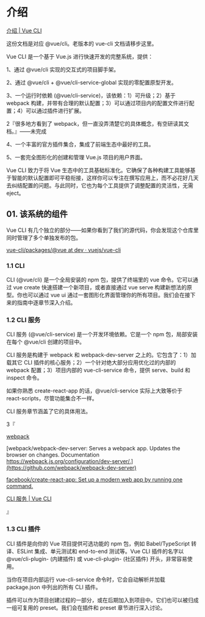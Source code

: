 # 介绍

[介绍 | Vue CLI](https://cli.vuejs.org/zh/guide/)

这份文档是对应 @vue/cli。老版本的 vue-cli 文档请移步这里。

Vue CLI 是一个基于 Vue.js 进行快速开发的完整系统，提供：

1、通过 @vue/cli 实现的交互式的项目脚手架。

2、通过 @vue/cli + @vue/cli-service-global 实现的零配置原型开发。

3、一个运行时依赖 (@vue/cli-service)，该依赖：1）可升级；2）基于 webpack 构建，并带有合理的默认配置；3）可以通过项目内的配置文件进行配置；4）可以通过插件进行扩展。

2『很多地方看到了 webpack，但一直没弄清楚它的具体概念，有空研读其文档。』——未完成

4、一个丰富的官方插件集合，集成了前端生态中最好的工具。

5、一套完全图形化的创建和管理 Vue.js 项目的用户界面。

Vue CLI 致力于将 Vue 生态中的工具基础标准化。它确保了各种构建工具能够基于智能的默认配置即可平稳衔接，这样你可以专注在撰写应用上，而不必花好几天去纠结配置的问题。与此同时，它也为每个工具提供了调整配置的灵活性，无需 eject。

## 01. 该系统的组件

Vue CLI 有几个独立的部分——如果你看到了我们的源代码，你会发现这个仓库里同时管理了多个单独发布的包。

[vue-cli/packages/@vue at dev · vuejs/vue-cli](https://github.com/vuejs/vue-cli/tree/dev/packages/%40vue)

### 1.1 CLI

CLI (@vue/cli) 是一个全局安装的 npm 包，提供了终端里的 vue 命令。它可以通过 vue create 快速搭建一个新项目，或者直接通过 vue serve 构建新想法的原型。你也可以通过 vue ui 通过一套图形化界面管理你的所有项目。我们会在接下来的指南中逐章节深入介绍。

### 1.2 CLI 服务

CLI 服务 (@vue/cli-service) 是一个开发环境依赖。它是一个 npm 包，局部安装在每个 @vue/cli 创建的项目中。

CLI 服务是构建于 webpack 和 webpack-dev-server 之上的。它包含了：1）加载其它 CLI 插件的核心服务；2）一个针对绝大部分应用优化过的内部的 webpack 配置；3）项目内部的 vue-cli-service 命令，提供 serve、build 和 inspect 命令。

如果你熟悉 create-react-app 的话，@vue/cli-service 实际上大致等价于 react-scripts，尽管功能集合不一样。

CLI 服务章节涵盖了它的具体用法。

3『

[webpack](https://webpack.js.org/)

[webpack/webpack-dev-server: Serves a webpack app. Updates the browser on changes. Documentation https://webpack.js.org/configuration/dev-server/.](https://github.com/webpack/webpack-dev-server)

[facebook/create-react-app: Set up a modern web app by running one command.](https://github.com/facebook/create-react-app)

[CLI 服务 | Vue CLI](https://cli.vuejs.org/zh/guide/cli-service.html)

』

### 1.3 CLI 插件

CLI 插件是向你的 Vue 项目提供可选功能的 npm 包，例如 Babel/TypeScript 转译、ESLint 集成、单元测试和 end-to-end 测试等。Vue CLI 插件的名字以 @vue/cli-plugin- (内建插件) 或 vue-cli-plugin- (社区插件) 开头，非常容易使用。

当你在项目内部运行 vue-cli-service 命令时，它会自动解析并加载 package.json 中列出的所有 CLI 插件。

插件可以作为项目创建过程的一部分，或在后期加入到项目中。它们也可以被归成一组可复用的 preset。我们会在插件和 preset 章节进行深入讨论。

